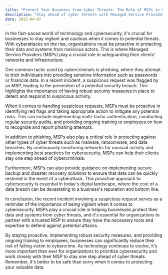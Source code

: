 ```yaml
---
title: "Protect Your Business from Cyber Threats: The Role of MSPs in Safeguarding Data"
description: "Stay ahead of cyber threats with Managed Service Providers (MSPs)! Learn how MSPs play a crucial role in safeguarding businesses against phishing, malware, and data breaches."
date: 2025-04-07
---
```


In the fast-paced world of technology and cybersecurity, it's crucial for businesses to stay vigilant and cautious when it comes to potential threats. With cyberattacks on the rise, organizations must be proactive in protecting their data and systems from malicious actors. This is where Managed Service Providers (MSPs) play a crucial role in safeguarding their clients' networks and infrastructure.

One common tactic used by cybercriminals is phishing, where they attempt to trick individuals into providing sensitive information such as passwords or financial data. In a recent incident, a suspicious request was flagged by an MSP, leading to the prevention of a potential security breach. This highlights the importance of having robust security measures in place to detect and respond to suspicious activity.

When it comes to handling suspicious requests, MSPs must be proactive in identifying red flags and taking appropriate action to mitigate any potential risks. This can include implementing multi-factor authentication, conducting regular security audits, and providing ongoing training to employees on how to recognize and report phishing attempts.

In addition to phishing, MSPs also play a critical role in protecting against other types of cyber threats such as malware, ransomware, and data breaches. By continuously monitoring networks for unusual activity and implementing best practices for cybersecurity, MSPs can help their clients stay one step ahead of cybercriminals.

Furthermore, MSPs can also provide guidance on implementing secure backup and disaster recovery solutions to ensure that data can be quickly restored in the event of a cyberattack. This proactive approach to cybersecurity is essential in today's digital landscape, where the cost of a data breach can be devastating to a business's reputation and bottom line.

In conclusion, the recent incident involving a suspicious request serves as a reminder of the importance of being vigilant when it comes to cybersecurity. MSPs play a crucial role in helping businesses protect their data and systems from cyber threats, and it's essential for organizations to partner with a trusted MSP to ensure they have the necessary tools and expertise to defend against potential attacks.

By staying proactive, implementing robust security measures, and providing ongoing training to employees, businesses can significantly reduce their risk of falling victim to cybercrime. As technology continues to evolve, it's more important than ever for organizations to prioritize cybersecurity and work closely with their MSP to stay one step ahead of cyber threats. Remember, it's better to be safe than sorry when it comes to protecting your valuable data.
